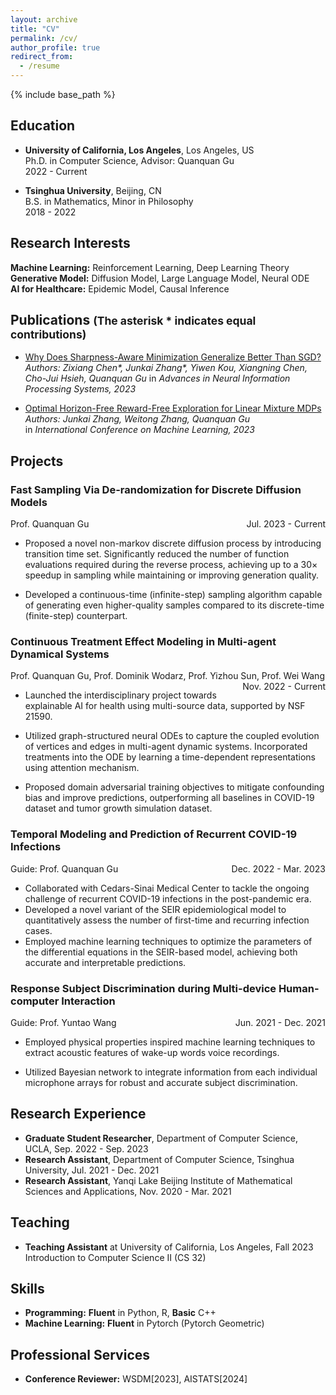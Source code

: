 ```yaml
---
layout: archive
title: "CV"
permalink: /cv/
author_profile: true
redirect_from:
  - /resume
---
```


{% include base_path %}

## Education

- **University of California, Los Angeles**, Los Angeles, US  
  Ph.D. in Computer Science, Advisor: Quanquan Gu  
  2022 - Current

- **Tsinghua University**, Beijing, CN  
  B.S. in Mathematics, Minor in Philosophy  
  2018 - 2022

## Research Interests

**Machine Learning:** Reinforcement Learning, Deep Learning Theory  
**Generative Model:** Diffusion Model, Large Language Model, Neural ODE  
**AI for Healthcare:** Epidemic Model, Causal Inference

## Publications <small>(The asterisk * indicates equal contributions)</small>

- [Why Does Sharpness-Aware Minimization Generalize Better Than SGD?](https://arxiv.org/abs/2310.07269)  
  *Authors: Zixiang Chen\*, Junkai Zhang\*, Yiwen Kou, Xiangning Chen, Cho-Jui Hsieh, Quanquan Gu*
  in *Advances in Neural Information Processing Systems, 2023* 

- [Optimal Horizon-Free Reward-Free Exploration for Linear Mixture MDPs](https://arxiv.org/abs/2303.10165)  
  *Authors: Junkai Zhang, Weitong Zhang, Quanquan Gu*  
in *International Conference on Machine Learning, 2023*

## Projects

### Fast Sampling Via De-randomization for Discrete Diffusion Models
<p style="text-align:left;">Prof. Quanquan Gu<span style="float:right;">Jul. 2023 - Current</span></p>


- Proposed a novel non-markov discrete diffusion process by introducing transition time set. Significantly reduced the number of function evaluations required during the reverse process, achieving up to a $30\times$ speedup in sampling while maintaining or improving generation quality.

- Developed a continuous-time (infinite-step) sampling algorithm capable of generating even higher-quality samples compared to its discrete-time (finite-step) counterpart.

### Continuous Treatment Effect Modeling in Multi-agent Dynamical Systems
<p style="text-align:left;">Prof. Quanquan Gu, Prof. Dominik Wodarz, Prof. Yizhou Sun, Prof. Wei Wang<span style="float:right;">Nov. 2022 - Current</span></p>

- Launched the interdisciplinary project towards explainable AI for health using multi-source data, supported by NSF 21590.

- Utilized graph-structured neural ODEs to capture the coupled evolution of vertices and edges in multi-agent dynamic systems. Incorporated treatments into the ODE by learning a time-dependent representations using attention mechanism.

- Proposed domain adversarial training objectives to mitigate confounding bias and improve predictions, outperforming all baselines in COVID-19 dataset and tumor growth simulation dataset.

### Temporal Modeling and Prediction of Recurrent COVID-19 Infections
<p style="text-align:left;">Guide: Prof. Quanquan Gu<span style="float:right;">Dec. 2022 - Mar. 2023</span></p>

- Collaborated with Cedars-Sinai Medical Center to tackle the ongoing challenge of recurrent COVID-19 infections in the post-pandemic era.
- Developed a novel variant of the SEIR epidemiological model to quantitatively assess the number of  first-time and recurring infection cases. 
- Employed machine learning techniques to optimize the parameters of the differential equations in the SEIR-based model, achieving both accurate and interpretable predictions.


### Response Subject Discrimination during Multi-device Human-computer Interaction
<p style="text-align:left;">Guide: Prof. Yuntao Wang<span style="float:right;">Jun. 2021 - Dec. 2021</span></p>

- Employed physical properties inspired machine learning techniques to extract acoustic features of wake-up words voice recordings.

- Utilized Bayesian network to integrate information from each individual microphone arrays for robust and accurate subject discrimination.

## Research Experience

- **Graduate Student Researcher**, Department of Computer Science, UCLA, Sep. 2022 - Sep. 2023
- **Research Assistant**, Department of Computer Science, Tsinghua University, Jul. 2021 - Dec. 2021
- **Research Assistant**, Yanqi Lake Beijing Institute of Mathematical Sciences and Applications, Nov. 2020 - Mar. 2021

## Teaching

- **Teaching Assistant** at University of California, Los Angeles, Fall 2023  
  Introduction to Computer Science II (CS 32)

## Skills

- **Programming:** **Fluent** in Python, R, **Basic** C++
- **Machine Learning:** **Fluent** in Pytorch (Pytorch Geometric)

## Professional Services

- **Conference Reviewer:** WSDM[2023], AISTATS[2024]

